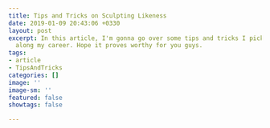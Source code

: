 ```yaml
---
title: Tips and Tricks on Sculpting Likeness
date: 2019-01-09 20:43:06 +0330
layout: post
excerpt: In this article, I'm gonna go over some tips and tricks I picked up so far
  along my career. Hope it proves worthy for you guys.
tags:
- article
- TipsAndTricks
categories: []
image: ''
image-sm: ''
featured: false
showtags: false

---
```

